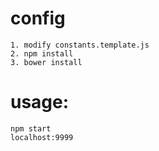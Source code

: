 

# config
    1. modify constants.template.js
    2. npm install
    3. bower install
# usage:
    npm start
    localhost:9999